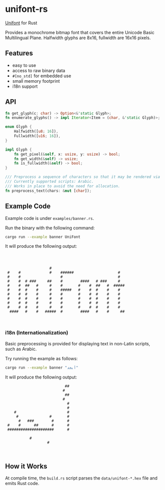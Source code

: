 # unifont-rs

[Unifont](https://en.wikipedia.org/wiki/GNU_Unifont) for Rust

Provides a monochrome bitmap font that covers the entire Unicode Basic Multilingual Plane. Halfwidth glyphs are 8x16, fullwidth are 16x16 pixels.

## Features

- easy to use
- access to raw binary data
- `#[no_std]` for embedded use
- small memory footprint
- i18n support

## API

```rust
fn get_glyph(c: char) -> Option<&'static Glyph>;
fn enumerate_glyphs() -> impl Iterator<Item = (char, &'static Glyph)>;

enum Glyph {
    Halfwidth([u8; 16]),
    Fullwidth([u16; 16]),
}

impl Glyph {
    fn get_pixel(&self, x: usize, y: usize) -> bool;
    fn get_width(&self) -> usize;
    fn is_fullwidth(&self) -> bool;
}

/// Preprocess a sequence of characters so that it may be rendered via Unifont.
/// Currently supported scripts: Arabic.
/// Works in place to avoid the need for allocation.
fn preprocess_text(chars: &mut [char]);
```

## Example Code

Example code is under `examples/banner.rs`.

Run the binary with the following command:
```sh
cargo run --example banner UniFont
```

It will produce the following output:
```
                                                        
                                                        
                                                        
                    #                                   
 #    #             #    ######                    #    
 #    #                  #                         #    
 #    #  # ###     ##    #        ####   # ###     #    
 #    #  ##   #     #    #       #    #  ##   #  #####  
 #    #  #    #     #    #####   #    #  #    #    #    
 #    #  #    #     #    #       #    #  #    #    #    
 #    #  #    #     #    #       #    #  #    #    #    
 #    #  #    #     #    #       #    #  #    #    #    
 #    #  #    #     #    #       #    #  #    #    #    
  ####   #    #   #####  #        ####   #    #     ##  
                                                        
                                                        
```

### i18n (Internationalization)

Basic preprocessing is provided for displaying text in non-Latin scripts, such as Arabic.

Try running the example as follows:
```sh
cargo run --example banner "أبجد"
```

It will produce the following output:
```
                           ##   
                          #     
                           ##   
                          #     
                            #   
                            #   
    #                       #   
     #              #       #   
      #   ###        #      #   
 #    #      ##      #      #   
 #####################      #   
                                
           #                    
                   #            
                                
                                
```

## How it Works

At compile time, the `build.rs` script parses the `data/unifont-*.hex` file and emits Rust code.
